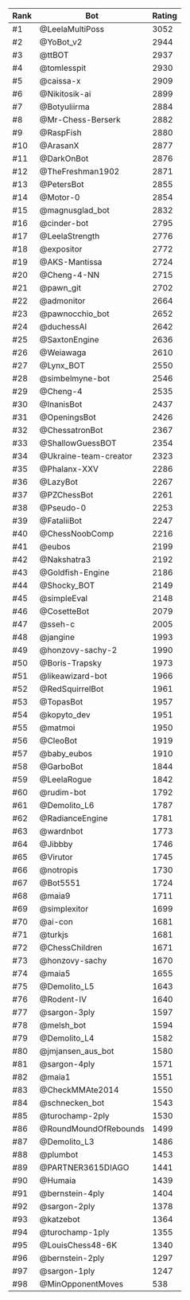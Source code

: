 Rank|Bot|Rating
---|---|---
#1|@LeelaMultiPoss|3052
#2|@YoBot_v2|2944
#3|@ttBOT|2937
#4|@tomlesspit|2930
#5|@caissa-x|2909
#6|@Nikitosik-ai|2899
#7|@Botyuliirma|2884
#8|@Mr-Chess-Berserk|2882
#9|@RaspFish|2880
#10|@ArasanX|2877
#11|@DarkOnBot|2876
#12|@TheFreshman1902|2871
#13|@PetersBot|2855
#14|@Motor-0|2854
#15|@magnusglad_bot|2832
#16|@cinder-bot|2795
#17|@LeelaStrength|2776
#18|@expositor|2772
#19|@AKS-Mantissa|2724
#20|@Cheng-4-NN|2715
#21|@pawn_git|2702
#22|@admonitor|2664
#23|@pawnocchio_bot|2652
#24|@duchessAI|2642
#25|@SaxtonEngine|2636
#26|@Weiawaga|2610
#27|@Lynx_BOT|2550
#28|@simbelmyne-bot|2546
#29|@Cheng-4|2535
#30|@InanisBot|2437
#31|@OpeningsBot|2426
#32|@ChessatronBot|2367
#33|@ShallowGuessBOT|2354
#34|@Ukraine-team-creator|2323
#35|@Phalanx-XXV|2286
#36|@LazyBot|2267
#37|@PZChessBot|2261
#38|@Pseudo-0|2253
#39|@FataliiBot|2247
#40|@ChessNoobComp|2216
#41|@eubos|2199
#42|@Nakshatra3|2192
#43|@Goldfish-Engine|2186
#44|@Shocky_BOT|2149
#45|@simpleEval|2148
#46|@CosetteBot|2079
#47|@sseh-c|2005
#48|@jangine|1993
#49|@honzovy-sachy-2|1990
#50|@Boris-Trapsky|1973
#51|@likeawizard-bot|1966
#52|@RedSquirrelBot|1961
#53|@TopasBot|1957
#54|@kopyto_dev|1951
#55|@matmoi|1950
#56|@CleoBot|1919
#57|@baby_eubos|1910
#58|@GarboBot|1844
#59|@LeelaRogue|1842
#60|@rudim-bot|1792
#61|@Demolito_L6|1787
#62|@RadianceEngine|1781
#63|@wardnbot|1773
#64|@Jibbby|1746
#65|@Virutor|1745
#66|@notropis|1730
#67|@Bot5551|1724
#68|@maia9|1711
#69|@simplexitor|1699
#70|@ai-con|1681
#71|@turkjs|1681
#72|@ChessChildren|1671
#73|@honzovy-sachy|1670
#74|@maia5|1655
#75|@Demolito_L5|1643
#76|@Rodent-IV|1640
#77|@sargon-3ply|1597
#78|@melsh_bot|1594
#79|@Demolito_L4|1582
#80|@jmjansen_aus_bot|1580
#81|@sargon-4ply|1571
#82|@maia1|1551
#83|@CheckMMAte2014|1550
#84|@schnecken_bot|1543
#85|@turochamp-2ply|1530
#86|@RoundMoundOfRebounds|1499
#87|@Demolito_L3|1486
#88|@plumbot|1453
#89|@PARTNER3615DIAGO|1441
#90|@Humaia|1439
#91|@bernstein-4ply|1404
#92|@sargon-2ply|1378
#93|@katzebot|1364
#94|@turochamp-1ply|1355
#95|@LouisChess48-6K|1340
#96|@bernstein-2ply|1297
#97|@sargon-1ply|1247
#98|@MinOpponentMoves|538
